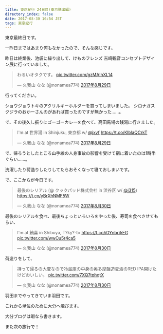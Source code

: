 ```yaml
---
title: 東京紀行 24日目(東京脱出編)
directory_index: false
date: 2017-08-30 16:54 JST
tags: 東京紀行
---
```


東京最終日です。

一昨日まではあまり何もなかったので、そんな感じです。

昨日は終業後、池袋に繰り出して、けものフレンズ 吉崎観音コンセプトデザイン展に行っていました。

<blockquote class="twitter-tweet" data-lang="ja"><p lang="ja" dir="ltr">わるいオタクです。 <a href="https://t.co/gzMAIhXL14">pic.twitter.com/gzMAIhXL14</a></p>&mdash; 久我山 なな (@nonamea774) <a href="https://twitter.com/nonamea774/status/902493676818927617">2017年8月29日</a></blockquote>
<script async src="//platform.twitter.com/widgets.js" charset="utf-8"></script>

行ってください。

ショウジョウトキのアクリルキーホルダーを買ってしまいました。
シロナガスクジラのおかーさんのがあれば買ったのですが無かった……。

で、その後久し振りにゴーゴーカレーを食べて、高田馬場の銭湯に行きました。

<blockquote class="twitter-tweet" data-lang="ja"><p lang="ja" dir="ltr">I&#39;m at 世界湯 in Shinjuku, 東京都 w/ <a href="https://twitter.com/jxvf">@jxvf</a> <a href="https://t.co/KIblaQCrkT">https://t.co/KIblaQCrkT</a></p>&mdash; 久我山 なな (@nonamea774) <a href="https://twitter.com/nonamea774/status/902542227645321216">2017年8月29日</a></blockquote>

で、帰ろうとしたところ山手線の人身事故の影響を受けて宿に着いたのは1時半ぐらい……。

洗濯したり荷造りしたりしてたらおそくなって寝ておしまいです。

で、ここからが今日です。

<blockquote class="twitter-tweet" data-lang="ja"><p lang="ja" dir="ltr">最後のシリアル (@ クックパッド株式会社 in 渋谷区 w/ <a href="https://twitter.com/i315">@i315</a>) <a href="https://t.co/yBrXhNMF5W">https://t.co/yBrXhNMF5W</a></p>&mdash; 久我山 なな (@nonamea774) <a href="https://twitter.com/nonamea774/status/902690065725448192">2017年8月30日</a></blockquote>

最後のシリアルを食べ、最後ちょっといろいろをやった後、寿司を食べさせてもらい、

<blockquote class="twitter-tweet" data-lang="ja"><p lang="und" dir="ltr">I&#39;m at 鮪喜 in Shibuya, T?ky?-to <a href="https://t.co/iOYnbri5EG">https://t.co/iOYnbri5EG</a> <a href="https://t.co/wwOu5r4ca5">pic.twitter.com/wwOu5r4ca5</a></p>&mdash; 久我山 なな (@nonamea774) <a href="https://twitter.com/nonamea774/status/902757400620490752">2017年8月30日</a></blockquote>

荷造りをして、

<blockquote class="twitter-tweet" data-lang="ja"><p lang="ja" dir="ltr">持って帰るの大変なので冷蔵庫の中身の奥多摩醸造麦酒のRED IPA開けたけどおいしい。 <a href="https://t.co/7XQ7tphqtX">pic.twitter.com/7XQ7tphqtX</a></p>&mdash; 久我山 なな (@nonamea774) <a href="https://twitter.com/nonamea774/status/902768726805753856">2017年8月30日</a></blockquote>

羽田までやってきていま羽田です。

これから単位のために大分へ飛びます。

大分ブログは暇なら書きます。

また次の旅行で！
